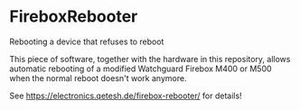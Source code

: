 # FireboxRebooter
Rebooting a device that refuses to reboot

This piece of software, together with the hardware in this repository, allows automatic rebooting of a modified Watchguard Firebox M400 or M500 when the normal reboot doesn't work anymore. 

See https://electronics.qetesh.de/firebox-rebooter/ for details!
